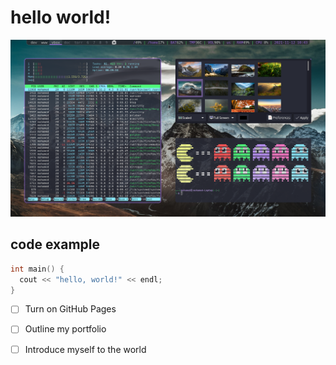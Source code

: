 # hello world!
![IMAGE OF MY DESKTOP](https://github.com/almahdimohamed627/skills-communicate-using-markdown/blob/start-markdown/vbox_001.png)

## code example

```cpp
int main() {
  cout << "hello, world!" << endl;
}
```

- [ ] Turn on GitHub Pages
- [ ] Outline my portfolio
- [ ] Introduce myself to the world



